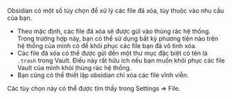 Obsidian có một số tùy chọn để xử lý các file đã xóa, tùy thuộc vào nhu cầu của bạn.

- Theo mặc định, các file đã xóa sẽ được gửi vào thùng rác hệ thống. Trong trường hợp này, bạn có thể sử dụng bất kỳ phương tiện nào trên hệ thống của mình có để khôi phục các file bạn đã vô tình xóa. 
- Các file đã xóa có thể được gửi đến một thư mục đặc biệt có tên là `.trash` trong Vault. Điều này rất hữu ích nếu bạn muốn khôi phục các file Vault của mình khỏi thùng rác hệ thống.
- Bạn cũng có thể thiết lập obsidian chỉ xóa các file vĩnh viễn. 

Các tùy chọn này có thể được tìm thấy trong Settings => File.
